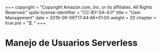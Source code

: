 +++
copyright = "Copyright Amazon.com, Inc. or its affiliates. All Rights Reserved."
spdx-license-identifier = "CC-BY-SA-4.0"
title = "User Management"
date = 2019-09-09T17:44:46+01:00
weight = 20
chapter = true
pre = "<b>2. </b>"
+++

# Manejo de Usuarios Serverless